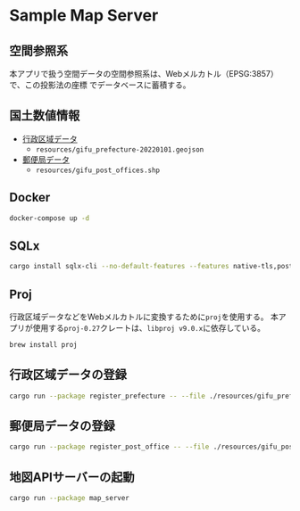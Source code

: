 # Sample Map Server

## 空間参照系

本アプリで扱う空間データの空間参照系は、Webメルカトル（EPSG:3857）で、この投影法の座標
でデータベースに蓄積する。

## 国土数値情報

* [行政区域データ](https://nlftp.mlit.go.jp/ksj/gml/datalist/KsjTmplt-N03-v3_1.html)
  * `resources/gifu_prefecture-20220101.geojson`
* [郵便局データ](https://nlftp.mlit.go.jp/ksj/gml/datalist/KsjTmplt-P30.html)
  * `resources/gifu_post_offices.shp`

## Docker

```bash
docker-compose up -d
```

## SQLx

```bash
cargo install sqlx-cli --no-default-features --features native-tls,postgres
```

## Proj

行政区域データなどをWebメルカトルに変換するために`proj`を使用する。
本アプリが使用する`proj-0.27`クレートは、`libproj v9.0.x`に依存している。

```bash
brew install proj
```

## 行政区域データの登録

```bash
cargo run --package register_prefecture -- --file ./resources/gifu_prefecture-20220101.geojson --code 21
```

## 郵便局データの登録

```bash
cargo run --package register_post_office -- --file ./resources/gifu_post_offices.shp --code 21 --srid 4612 --encoding shift_jis
```

## 地図APIサーバーの起動

```bash
cargo run --package map_server
```
